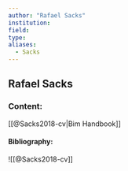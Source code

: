 ```yaml
---
author: "Rafael Sacks"
institution:
field:
type:
aliases:
  - Sacks
---
```


## Rafael Sacks

### Content:
[[@Sacks2018-cv|Bim Handbook]]

#### Bibliography:

![[@Sacks2018-cv]]